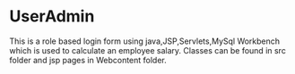# UserAdmin 
This is a role based login form using java,JSP,Servlets,MySql Workbench which is used to calculate an employee salary.
Classes can be found in src folder and jsp pages in Webcontent folder.
